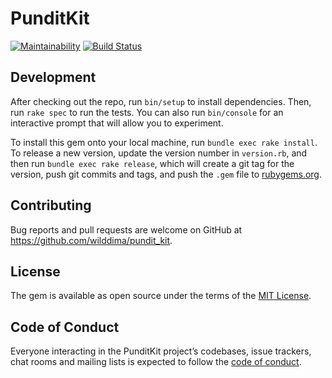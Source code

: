 # PunditKit

[![Maintainability](https://api.codeclimate.com/v1/badges/edeb93a920e210fa3b85/maintainability)](https://codeclimate.com/github/WildDima/pundit_kit/maintainability)
[![Build Status](https://travis-ci.org/WildDima/pundit_kit.svg?branch=master)](https://travis-ci.org/WildDima/pundit_kit)

## Development

After checking out the repo, run `bin/setup` to install dependencies. Then, run `rake spec` to run the tests. You can also run `bin/console` for an interactive prompt that will allow you to experiment.

To install this gem onto your local machine, run `bundle exec rake install`. To release a new version, update the version number in `version.rb`, and then run `bundle exec rake release`, which will create a git tag for the version, push git commits and tags, and push the `.gem` file to [rubygems.org](https://rubygems.org).

## Contributing

Bug reports and pull requests are welcome on GitHub at https://github.com/wilddima/pundit_kit.

## License

The gem is available as open source under the terms of the [MIT License](https://opensource.org/licenses/MIT).

## Code of Conduct

Everyone interacting in the PunditKit project’s codebases, issue trackers, chat rooms and mailing lists is expected to follow the [code of conduct](https://github.com/wilddima/pundit_kit/blob/master/CODE_OF_CONDUCT.md).
